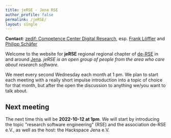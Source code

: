 ```yaml
---
title: jeRSE - Jena RSE
author_profile: false
permalink: /jeRSE/
layout: single
---
```


**Contact**: [zedif: Competence Center Digital Research](https://www.zedif.uni-jena.de/en/contact.html), esp. [Frank Löffler](https://www.zedif.uni-jena.de/en/team/frank-l%C3%B6ffler.html) and [Philipp Schäfer](https://www.zedif.uni-jena.de/en/team/philipp-sch%C3%A4fer.html)

Welcome to the website for **jeRSE** regional  regional chapter of [de-RSE](https://de-rse.org) in and around [Jena](https://en.wikipedia.org/wiki/Jena).
_jeRSE is an open group of people from the area who care about research software._

We meet every second Wednesday each month at 1 pm.
We plan to start each meeting with a really short impulse introduction into a topic of choice for that month, but after the open the discussion to anything we/you want to talk about.

## Next meeting

The next time this will be **2022-10-12 at 1pm**. We will start by introducing the topic "research software engineering" (RSE) and the association de-RSE e.V., as well as the host: the Hackspace Jena e.V.
